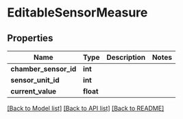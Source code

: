 # EditableSensorMeasure


## Properties
Name | Type | Description | Notes
------------ | ------------- | ------------- | -------------
**chamber_sensor_id** | **int** |  | 
**sensor_unit_id** | **int** |  | 
**current_value** | **float** |  | 

[[Back to Model list]](../README.md#documentation-for-models) [[Back to API list]](../README.md#documentation-for-api-endpoints) [[Back to README]](../README.md)


